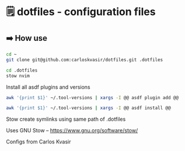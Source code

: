 # :spiral_notepad: dotfiles - configuration files

## :arrow_right: How use
```zsh
cd ~
git clone git@github.com:carloskvasir/dotfiles.git .dotfiles

cd .dotfiles
stow nvim
```

Install all asdf plugins and versions
```zsh
awk '{print $1}' ~/.tool-versions | xargs -I @@ asdf plugin add @@
```
```zsh
awk '{print $1}' ~/.tool-versions | xargs -I @@ asdf install @@
```

Stow create symlinks using same path of .dotfiles

Uses GNU Stow – https://www.gnu.org/software/stow/

Configs from Carlos Kvasir


